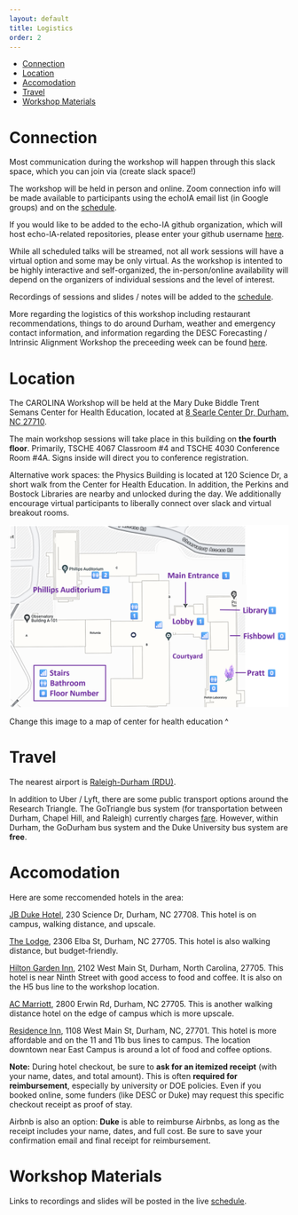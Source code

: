 ```yaml
---
layout: default
title: Logistics
order: 2
---
```


- [Connection](#connection)
- [Location](#location)
- [Accomodation](#accomodation)
- [Travel](#travel)
- [Workshop Materials](#workshop-materials)

# Connection
Most communication during the workshop will happen through this slack space, which you can join via (create slack space!)

The workshop will be held in person and online. Zoom connection info will be made available to participants using the echoIA email list (in Google groups) and on the [schedule](https://docs.google.com/spreadsheets/d/1MzWjizfxwfxuQwbc8JpLRSLAT5XSdYw--pe49tZjV_s/edit?usp=sharing).

If you would like to be added to the echo-IA github organization, which will host echo-IA-related repositories, please enter your github username [here](https://forms.gle/i44GjtfSNJ7YUWjK6).

While all scheduled talks will be streamed, not all work sessions will have a virtual option and some may be only virtual. As the workshop is intented to be highly interactive and self-organized, the in-person/online availability will depend on the organizers of individual sessions and the level of interest.

Recordings of sessions and slides / notes will be added to the [schedule](https://docs.google.com/spreadsheets/d/1MzWjizfxwfxuQwbc8JpLRSLAT5XSdYw--pe49tZjV_s/edit?usp=sharing).

More regarding the logistics of this workshop including restaurant recommendations, things to do around Durham, weather and emergency contact information, and information regarding the DESC Forecasting / Intrinsic Alignment Workshop the preceeding week can be found [here](https://docs.google.com/document/d/1wRNW-F0kugHyQtSf4kbNp_56vq0bwQDVyoOChMNkFNM/edit?usp=sharing). 

# Location 

The CAROLINA Workshop will be held at the Mary Duke Biddle Trent Semans Center for Health Education, located at [8 Searle Center Dr, Durham, NC 27710](https://www.google.com/maps?client=firefox-b-1-d&sca_esv=c48dc88e8766c10f&output=search&q=mary+duke+biddle+trent+semans+center+for+health+education&source=lnms&fbs=AIIjpHxU7SXXniUZfeShr2fp4giZ1Y6MJ25_tmWITc7uy4KIehZSPZtq-ywdxHK81a_1UWmZHKJ6oqjHuUktiabrRPeHJMsvLtH8GNAdGHXBY55oOcQgKj85Zt8V0rJBqqM2jRLVOpwhMemqaFe_3JlhfsrbwzIEzn71Fr66wXjX2eFkeBIwcD5fliuxdO7E3jZZwFrqx1YiZL2nX8zmQMDFMNA9nTTfsA&entry=mc&ved=1t:200715&ictx=111). 

The main workshop sessions will take place in this building on **the fourth floor**. Primarily, TSCHE 4067 Classroom #4 and TSCHE 4030 Conference Room #4A. Signs inside will direct you to conference registration. 

Alternative work spaces: the Physics Building is located at 120 Science Dr, a short walk from the Center for Health Education. In addition, the Perkins and Bostock Libraries are nearby and unlocked during the day. We additionally encourage virtual participants to liberally connect over slack and virtual breakout rooms.

<p align="center">
  <img src="assets/images/cfa_map.png" alt="LILAC Conference" width="800">
</p>

Change this image to a map of center for health education ^

# Travel

The nearest airport is [Raleigh-Durham (RDU)](https://www.rdu.com/maps-and-directions/). 

In addition to Uber / Lyft, there are some public transport options around the Research Triangle. The GoTriangle bus system (for transportation between Durham, Chapel Hill, and Raleigh) currently charges [fare](https://gotriangle.org/fares-passes). However, within Durham, the GoDurham bus system and the Duke University bus system are **free**. 


# Accomodation

Here are some reccomended hotels in the area:

[JB Duke Hotel](https://jbdukehotel.reservationstays.com/hotels/PlO11pnG?utm_source=adwords_semro&utm_campaign=G%3ARS%3AUS%3APMAX%3ADSA-Chains%3AUS%3AEN&gad_campaignid=21191562182&expand_params=false&redirect_auth_retry=true), 230 Science Dr, Durham, NC 27708. This hotel is on campus, walking distance, and upscale. 

[The Lodge](https://www.lodgeatdumc.com/?gad_campaignid=12236737849), 2306 Elba St, Durham, NC 27705. This hotel is also walking distance, but budget-friendly. 

[Hilton Garden Inn](https://www.guestreservations.com/Hilton-Garden-Inn-Durham-University-Medical-Center/booking?utm_source=google&utm_medium=cpc&utm_campaign=973003610&gad_campaignid=973003610), 2102 West Main St, Durham, North Carolina, 27705. This hotel is near Ninth Street with good access to food and coffee. It is also on the H5 bus line to the workshop location. 

[AC Marriott](https://www.guestreservations.com/ac-hotel-by-marriott-durham/booking?utm_source=google&utm_medium=cpc&utm_campaign=1014862718&gad_campaignid=1014862718&ctTriggered=true), 2800 Erwin Rd, Durham, NC 27705. This is another walking distance hotel on the edge of campus which is more upscale. 

[Residence Inn](https://www.guestreservations.com/residence-inn-durham-mcphersonduke-university-medical-cntr/booking?utm_source=google&utm_medium=cpc&utm_campaign=834685359&gad_campaignid=834685359), 1108 West Main St, Durham, NC, 27701. This hotel is more affordable and on the 11 and 11b bus lines to campus. The location downtown near East Campus is around a lot of food and coffee options.

**Note:** During hotel checkout, be sure to **ask for an itemized receipt** (with your name, dates, and total amount). This is often **required for reimbursement**, especially by university or DOE policies. Even if you booked online, some funders (like DESC or Duke) may request this specific checkout receipt as proof of stay.

Airbnb is also an option: **Duke** is able to reimburse Airbnbs, as long as the receipt includes your name, dates, and full cost. Be sure to save your confirmation email and final receipt for reimbursement.


# Workshop Materials
Links to recordings and slides will be posted in the live [schedule](https://docs.google.com/spreadsheets/d/1MzWjizfxwfxuQwbc8JpLRSLAT5XSdYw--pe49tZjV_s/edit?usp=sharing).


